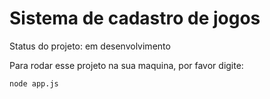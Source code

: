# Sistema de cadastro de jogos

Status do projeto: em desenvolvimento

Para rodar esse projeto na sua maquina, por favor digite:

```
node app.js
```
